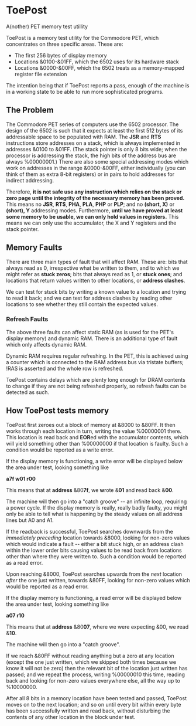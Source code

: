 # ToePost
A(nother) PET memory test utillity

ToePost is a memory test utility for the Commodore PET, which
concentrates on three specific areas.  These are:
+ The first 256 bytes of display memory
+ Locations &0100-&01FF, which the 6502 uses for its hardware stack
+ Locations &0000-&00FF, which the 6502 treats as a memory-mapped register file extension

The intention being that if ToePost reports a pass, enough of the
machine is in a working state to be able to run more sophisticated
programs.

## The Problem

The Commodore PET series of computers use the 6502 processor.  The
design of the 6502 is such that it expects at least the first 512 bytes
of its addressable space to be populated with RAM.  The **JSR** and
**RTS** instructions store addresses on a stack, which is always
implemented in addresses &0100 to &01FF.  (The stack pointer is only
8 bits wide; when the processor is addressing the stack, the high bits
of the address bus are always %00000001.)  There are also some special
addressing modes which work on addresses in the range &0000-&00FF,
either individually  (you can think of them as extra 8-bit registers)
or in pairs to hold addresses for indirect addressing.

Therefore, **it is not safe use any instruction which relies on the
stack or zero page until the integrity of the necessary memory has
been proved.**  This means no **JSR**, **RTS**, **PHA**, **PLA**,
**PHP** or **PLP**; and no **(short, X)** or **(short), Y**
addressing modes.  Furthermore, **until we have proved at least some
memory to be usable, we can only hold values in registers.**  This
means we can only use the accumulator, the X and Y registers and the
stack pointer.

## Memory Faults

There are three main types of fault that will affect RAM.  These are:
bits that always read as 0, irrespective what be written to them, and
to which we might refer as **stuck zeros**; bits that always read as 1,
or **stuck ones**; and locations that return values written to other
locations, or **address clashes**.

We can test for stuck bits by writing a known value to a location and
trying to read it back; and we can test for address clashes by reading
other locations to see whether they still contain the expected values.

### Refresh Faults

The above three faults can affect static RAM  (as is used for the PET's
display memory)  and dynamic RAM.  There is an additional type of fault
which only affects dynamic RAM.

Dynamic RAM requires regular refreshing.  In the PET, this is achieved
using a counter which is connected to the RAM address bus via tristate
buffers; !RAS is asserted and the whole row is refreshed.

ToePost contains delays which are plenty long enough for DRAM contents
to change if they are not being refreshed properly, so refresh faults
can be detected as such.

## How ToePost tests memory

ToePost first zeroes out a block of memory at &8000 to &80FF.  It then
works through each location in turn, writing the value %00000001 there.
This location is read back and **EOR**ed with the accumulator contents,
which will yield something other than %00000000 if that location is
faulty.  Such a condition would be reported as a write error.

If the display memory is functioning, a write error will be displayed
below the area under test, looking something like

**a7f w01 r00**

This means that at **address** &80**7f**, we **w**rote &**01** and
**r**ead back &**00**.

The machine will then go into a "catch groove" -- an infinite loop,
requiring a power cycle.  If the display memory is really, really badly
faulty, you might only be able to tell what is happening by the steady
values on all address lines but A0 and A1.

If the readback is successful, ToePost searches downwards from the
_immediately preceding_ location towards &8000, looking for non-zero
values which would indicate a fault -- either a bit stuck high, or an
address clash within the lower order bits causing values to be read
back from locations other than where they were written to.  Such a
condition would be reported as a read error.

Upon reaching &8000, ToePost searches upwards from the _next_ location
_after_ the one just written, towards &80FF, looking for non-zero
values which would be reported as a read error.

If the display memory is functioning, a read error will be displayed
below the area under test, looking something like

**a07     r10**

This means that at **address** &80**07**, where we were expecting &00,
we **r**ead &**10**.

The machine will then go into a "catch groove".

If we reach &80FF without reading anything but a zero at any location
(except the one just written, which we skipped both times because we
know it will not be zero)  then the relevant bit of the location just
written has passed; and we repeat the process, writing %00000010 this
time, reading back and looking for non-zero values everywhere else, all
the way up to %10000000.

After all 8 bits in a memory location have been tested and passed,
ToePost moves on to the next location; and so on until every bit within
every byte has been successfully written and read back, without
disturbing the contents of any other location in the block under test.

